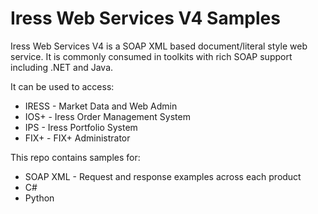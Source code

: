 # Iress Web Services V4 Samples

Iress Web Services V4 is a SOAP XML based document/literal style web service. It is commonly consumed in toolkits with rich SOAP support including .NET and Java.

It can be used to access:
* IRESS - Market Data and Web Admin
* IOS+ - Iress Order Management System
* IPS - Iress Portfolio System
* FIX+ - FIX+ Administrator

This repo contains samples for:
* SOAP XML - Request and response examples across each product
* C#
* Python 
